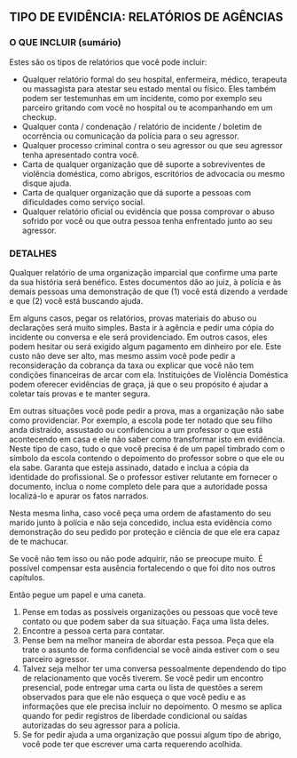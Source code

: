<h2>TIPO DE EVIDÊNCIA: RELATÓRIOS DE AGÊNCIAS</h2>
<h3>O QUE INCLUIR (sumário)</h3>
<p>Estes são os tipos de relatórios que você pode incluir:</p>
<ul>
    <li>Qualquer relatório formal do seu hospital, enfermeira, médico, terapeuta ou massagista para atestar seu estado mental ou físico. Eles também podem ser testemunhas em um incidente, como por exemplo seu parceiro gritando com você no hospital ou te acompanhando em um checkup.</li>
    <li>Qualquer conta / condenação / relatório de incidente / boletim de ocorrência ou comunicação da polícia para o seu agressor.</li>
    <li>Qualquer processo criminal contra o seu agressor ou que seu agressor tenha apresentado contra você.</li>
    <li>Carta de qualquer organização que dê suporte a sobreviventes de violência doméstica, como abrigos, escritórios de advocacia ou mesmo disque ajuda.</li>
    <li>Carta de qualquer organização que dá suporte a pessoas com dificuldades como serviço social.</li>
    <li>Qualquer relatório oficial ou evidência que possa comprovar o abuso sofrido por você ou que outra pessoa tenha enfrentado junto ao seu agressor.</li>
</ul>
<h3>DETALHES</h3>
<p>Qualquer relatório de uma organização imparcial que confirme uma parte da sua história será benéfico. Estes documentos dão ao juiz, à polícia e às demais pessoas uma demonstração de que (1) você está dizendo a verdade e que (2) você está buscando ajuda.</p>
<p>Em alguns casos, pegar os relatórios, provas materiais do abuso ou declarações será muito simples. Basta ir à agência e pedir uma cópia do incidente ou conversa e ele será providenciado. Em outros casos, eles podem hesitar ou será exigido algum pagamento em dinheiro por ele. Este custo não deve ser alto, mas mesmo assim você pode pedir a reconsideração da cobrança da taxa ou explicar que você não tem condições financeiras de arcar com ela. Instituições de Violência Doméstica podem oferecer evidências de graça, já que o seu propósito é ajudar a coletar tais provas e te manter segura.</p>
<p>Em outras situações você pode pedir a prova, mas a organização não sabe como providenciar. Por exemplo, a escola pode ter notado que seu filho anda distraído, assustado ou confidenciou a um professor o que está acontecendo em casa e ele não saber como transformar isto em evidência. Neste tipo de caso, tudo o que você precisa é de um papel timbrado com o símbolo da escola contendo o depoimento do professor sobre o que ele ou ela sabe. Garanta que esteja assinado, datado e inclua a cópia da identidade do profissional. Se o professor estiver relutante em fornecer o documento, inclua o nome completo dele para que a autoridade possa localizá-lo e apurar os fatos narrados.</p>
<p>Nesta mesma linha, caso você peça uma ordem de afastamento do seu marido junto à polícia e não seja concedido, inclua esta evidência como demonstração do seu pedido por proteção e ciência de que ele era capaz de te machucar.</p>
<p>Se você não tem isso ou não pode adquirir, não se preocupe muito. É possível compensar esta ausência fortalecendo o que foi dito nos outros capítulos.</p>
<p>Então pegue um papel e uma caneta.</p>
<ol>
    <li>Pense em todas as possíveis organizações ou pessoas que você teve contato ou que podem saber da sua situação. Faça uma lista deles.</li>
    <li>Encontre a pessoa certa para contatar.</li>
    <li>Pense bem na melhor maneira de abordar esta pessoa. Peça que ela trate o assunto de forma confidencial se você ainda estiver com o seu parceiro agressor. </li>
    <li>Talvez seja melhor ter uma conversa pessoalmente dependendo do tipo de relacionamento que vocês tiverem. Se você pedir um encontro presencial, pode entregar uma carta ou lista de questões a serem observados para que ele não esqueça o que você pediu e as informações que ele precisa incluir no depoimento. O mesmo se aplica quando for pedir registros de liberdade condicional ou saídas autorizadas do seu agressor para a polícia.</li>
    <li>Se for pedir ajuda a uma organização que possui algum tipo de abrigo, você pode ter que escrever uma carta requerendo acolhida.</li>
</ol>

